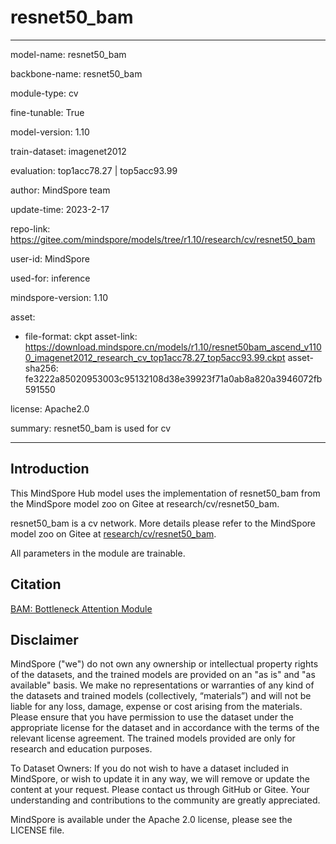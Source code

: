 # resnet50_bam

---

model-name: resnet50_bam

backbone-name: resnet50_bam

module-type: cv

fine-tunable: True

model-version: 1.10

train-dataset: imagenet2012

evaluation: top1acc78.27 | top5acc93.99

author: MindSpore team

update-time: 2023-2-17

repo-link: <https://gitee.com/mindspore/models/tree/r1.10/research/cv/resnet50_bam>

user-id: MindSpore

used-for: inference

mindspore-version: 1.10

asset:

-
    file-format: ckpt
    asset-link: <https://download.mindspore.cn/models/r1.10/resnet50bam_ascend_v1100_imagenet2012_research_cv_top1acc78.27_top5acc93.99.ckpt>
    asset-sha256: fe3222a85020953003c95132108d38e39923f71a0ab8a820a3946072fb591550

license: Apache2.0

summary: resnet50_bam is used for cv

---

## Introduction

This MindSpore Hub model uses the implementation of resnet50_bam from the MindSpore model zoo on Gitee at research/cv/resnet50_bam.

resnet50_bam is a cv network. More details please refer to the MindSpore model zoo on Gitee at [research/cv/resnet50_bam](https://gitee.com/mindspore/models/blob/r1.10/research/cv/resnet50_bam/README.md).

All parameters in the module are trainable.

## Citation

[BAM: Bottleneck Attention Module](https://arxiv.org/pdf/1807.06514v2.pdf)

## Disclaimer

MindSpore ("we") do not own any ownership or intellectual property rights of the datasets, and the trained models are provided on an "as is" and "as available" basis. We make no representations or warranties of any kind of the datasets and trained models (collectively, “materials”) and will not be liable for any loss, damage, expense or cost arising from the materials. Please ensure that you have permission to use the dataset under the appropriate license for the dataset and in accordance with the terms of the relevant license agreement. The trained models provided are only for research and education purposes.

To Dataset Owners: If you do not wish to have a dataset included in MindSpore, or wish to update it in any way, we will remove or update the content at your request. Please contact us through GitHub or Gitee. Your understanding and contributions to the community are greatly appreciated.

MindSpore is available under the Apache 2.0 license, please see the LICENSE file.
